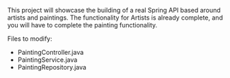 This project will showcase the building of a real Spring API based around artists and paintings.
The functionality for Artists is already complete, and you will have to complete the painting
functionality.

Files to modify:
 - PaintingController.java
 - PaintingService.java
 - PaintingRepository.java